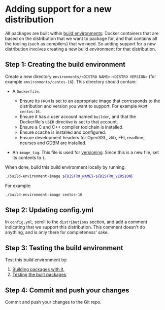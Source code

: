 # Adding support for a new distribution

All packages are built within [build environments](build-environments.md): Docker containers that are based on the distribution that we want to package for, and that contains all the tooling (such as compilers) that we need. So adding support for a new distribution involves creating a new build environment for that distribution.

## Step 1: Creating the build environment

Create a new directory `environments/<DISTRO NAME>-<DISTRO VERSION>` (for example `environments/centos-16`). This directory should contain:

 * A `Dockerfile`.

    - Ensure its `FROM` is set to an appropriate image that corresponds to the distribution and version you want to support. For example `FROM centos:16`.
    - Ensure it has a user account named `builder`, and that the Dockerfile's `USER` directive is set to that account.
    - Ensure a C and C++ compiler toolchain is installed.
    - Ensure ccache is installed and configured.
    - Ensure development headers for OpenSSL, zlib, FFI, readline, ncurses and GDBM are installed.

 * An `image_tag`. This file is used for [versioning](build-environments.md#versioning). Since this is a new file, set its contents to `1`.

When done, build this build environment locally by running:

~~~bash
./build-environment-image ${DISTRO_NAME}-${DISTRO_VERSION}
~~~

For example:

~~~bash
./build-environment-image centos-16
~~~

## Step 2: Updating config.yml

In `config.yml`, scroll to the `distributions` section, and add a comment indicating that we support this distribution. This comment doesn't do anything, and is only there for completeness' sake.

## Step 3: Testing the build environment

Test this build environment by:

 1. [Building packages with it.](building-packages-locally.md)
 2. [Testing the built packages](testing-packages-locally.md).

## Step 4: Commit and push your changes

Commit and push your changes to the Git repo.
